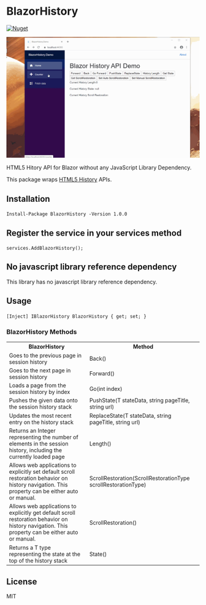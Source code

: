# BlazorHistory

[![Nuget](https://buildstats.info/nuget/BlazorHistory?v=1.0.0)](https://www.nuget.org/packages/BlazorHistory)

![](BlazorHistoryDemo.gif)

HTML5 Hitory API for Blazor without any JavaScript Library Dependency.

This package wraps [HTML5 History](https://developer.mozilla.org/en-US/docs/Web/API/History) APIs. 

## Installation

`Install-Package BlazorHistory -Version 1.0.0`

## Register the service in your services method

`services.AddBlazorHistory();`

## No javascript library reference dependency

This library has no javascript library reference dependency.

## Usage

`[Inject] IBlazorHistory BlazorHistory { get; set; }`

### BlazorHistory Methods

<table>
	<tr>
		<th>BlazorHistory</th>
		<th>Method</th>
	</tr>
	<tr>
		<td>Goes to the previous page in session history</td>
		<td>Back()</td>
	</tr>
	<tr>
		<td>Goes to the next page in session history</td>
		<td>Forward()</td>
	</tr>
	<tr>
		<td>Loads a page from the session history by index</td>
		<td>Go(int index)</td>
	</tr>
    <tr>
		<td>Pushes the given data onto the session history stack</td>
		<td>PushState<T>(T stateData, string pageTitle, string url)</td>
	</tr>
    <tr>
		<td>Updates the most recent entry on the history stack</td>
		<td>ReplaceState<T>(T stateData, string pageTitle, string url)</td>
	</tr>
    <tr>
		<td>Returns an Integer representing the number of elements in the session history, including the currently loaded page</td>
		<td>Length()</td>
	</tr>
    <tr>
		<td>Allows web applications to explicitly set default scroll restoration behavior on history navigation. This property can be either auto or manual.</td>
		<td>ScrollRestoration(ScrollRestorationType scrollRestorationType)</td>
	</tr>
    <tr>
		<td>Allows web applications to explicitly get default scroll restoration behavior on history navigation. This property can be either auto or manual.</td>
		<td>ScrollRestoration()</td>
	</tr>
    <tr>
		<td>Returns a T type representing the state at the top of the history stack</td>
		<td>State<T>()</td>
	</tr>
</table>

## License
MIT
